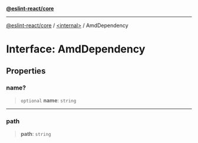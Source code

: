 [**@eslint-react/core**](../../README.md)

***

[@eslint-react/core](../../README.md) / [\<internal\>](../README.md) / AmdDependency

# Interface: AmdDependency

## Properties

### name?

> `optional` **name**: `string`

***

### path

> **path**: `string`
